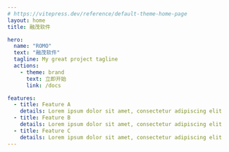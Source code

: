 ```yaml
---
# https://vitepress.dev/reference/default-theme-home-page
layout: home
title: 融茂软件

hero:
  name: "ROMO"
  text: "融茂软件"
  tagline: My great project tagline
  actions:
    - theme: brand
      text: 立即开始
      link: /docs

features:
  - title: Feature A
    details: Lorem ipsum dolor sit amet, consectetur adipiscing elit
  - title: Feature B
    details: Lorem ipsum dolor sit amet, consectetur adipiscing elit
  - title: Feature C
    details: Lorem ipsum dolor sit amet, consectetur adipiscing elit
---
```


